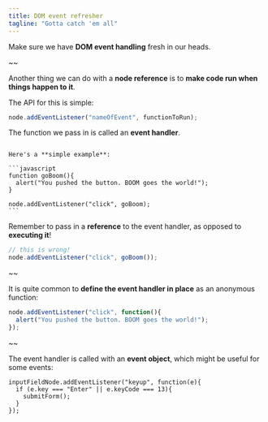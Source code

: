 ```yaml
---
title: DOM event refresher
tagline: "Gotta catch 'em all"
---
```


<div class="learn"></div>

Make sure we have **DOM event handling** fresh in our heads.

~~

Another thing we can do with a **node reference** is to **make code run when things happen to it**.

The API for this is simple:

```javascript
node.addEventListener("nameOfEvent", functionToRun);
```

The function we pass in is called an **event handler**.

~~~

Here's a **simple example**:

```javascript
function goBoom(){
  alert("You pushed the button. BOOM goes the world!");
}

node.addEventListener("click", goBoom);
```
~~~

Remember to pass in a **reference** to the event handler, as opposed to **executing it**!

```javascript
// this is wrong!
node.addEventListener("click", goBoom());
```


~~

It is quite common to **define the event handler in place** as an anonymous function:

```javascript
node.addEventListener("click", function(){
  alert("You pushed the button. BOOM goes the world!");
});
```

~~

The event handler is called with an **event object**, which might be useful for some events:

```
inputFieldNode.addEventListener("keyup", function(e){
  if (e.key === "Enter" || e.keyCode === 13){
    submitForm();
  }
});
```

